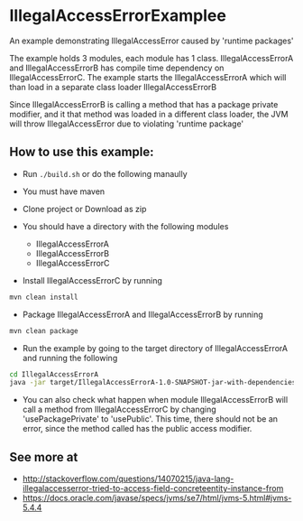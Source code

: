 # IllegalAccessErrorExamplee
An example demonstrating IllegalAccessError caused by 'runtime packages'

The example holds 3 modules, each module has 1 class.
IllegalAccessErrorA and IllegalAccessErrorB has compile time dependency on IllegalAccessErrorC.
The example starts the IllegalAccessErrorA which will than load in a separate class loader IllegalAccessErrorB

Since IllegalAccessErrorB is calling a method that has a package private modifier, and it that method was loaded in
a different class loader, the JVM will throw IllegalAccessError due to violating 'runtime package'

## How to use this example:
* Run ```./build.sh``` or do the following manaully
* You must have maven
* Clone project or Download as zip
* You should have a directory with the following modules
  * IllegalAccessErrorA
  * IllegalAccessErrorB
  * IllegalAccessErrorC
 
* Install IllegalAccessErrorC by running 
```bash
mvn clean install
```

* Package IllegalAccessErrorA and IllegalAccessErrorB by running
```bash
mvn clean package
```

* Run the example by going to the target directory of IllegalAccessErrorA and running the following

```bash
cd IllegalAccessErrorA
java -jar target/IllegalAccessErrorA-1.0-SNAPSHOT-jar-with-dependencies.jar ../IllegalAccessErrorB/target/ usePackagePrivate
```

* You can also check what happen when module IllegalAccessErrorB will call a method from IllegalAccessErrorC by changing 'usePackagePrivate' to 'usePublic'. This time, there should not be an error, since the method called has the public access modifier.

## See more at 

* http://stackoverflow.com/questions/14070215/java-lang-illegalaccesserror-tried-to-access-field-concreteentity-instance-from
* https://docs.oracle.com/javase/specs/jvms/se7/html/jvms-5.html#jvms-5.4.4
